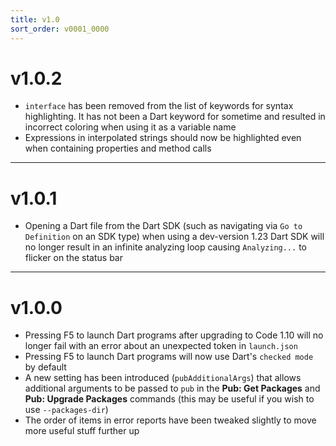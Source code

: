 ```yaml
---
title: v1.0
sort_order: v0001_0000
---
```


# v1.0.2

- `interface` has been removed from the list of keywords for syntax highlighting. It has not been a Dart keyword for sometime and resulted in incorrect coloring when using it as a variable name
- Expressions in interpolated strings should now be highlighted even when containing properties and method calls

---

# v1.0.1

- Opening a Dart file from the Dart SDK (such as navigating via `Go to Definition` on an SDK type) when using a dev-version 1.23 Dart SDK will no longer result in an infinite analyzing loop causing `Analyzing...` to flicker on the status bar

---

# v1.0.0

- Pressing F5 to launch Dart programs after upgrading to Code 1.10 will no longer fail with an error about an unexpected token in `launch.json`
- Pressing F5 to launch Dart programs will now use Dart's `checked mode` by default
- A new setting has been introduced (`pubAdditionalArgs`) that allows additional arguments to be passed to `pub` in the **Pub: Get Packages** and **Pub: Upgrade Packages** commands (this may be useful if you wish to use `--packages-dir`)
- The order of items in error reports have been tweaked slightly to move more useful stuff further up
